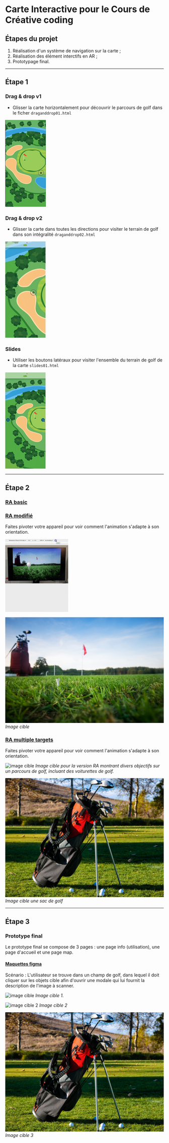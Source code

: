 # Carte Interactive pour le Cours de Créative coding

## Étapes du projet
1. Réalisation d'un système de navigation sur la carte ; 
2. Réalisation des élément interctifs en AR ; 
3. Prototypage final.

---

## Étape 1

### Drag & drop v1
- Glisser la carte horizontalement pour découvrir le parcours de golf dans le ficher `draganddrop01.html`

![gif](img/draganddrop01.gif)

### Drag & drop v2
- Glisser la carte dans toutes les directions pour visiter le terrain de golf dans son intégralité `draganddrop02.html`

![gif](img/draganddrop02.gif)


### Slides
- Utiliser les boutons latéraux pour visiter l'ensemble du terrain de golf de la carte `slides01.html`

![gif](img/slider.gif)

---

## Étape 2

### [RA basic](https://github.com/arcidiacono18/carte-interactive/blob/main/rabasic.html)

### [RA modifié](https://github.com/arcidiacono18/carte-interactive/blob/main/ramodified.html)
Faites pivoter votre appareil pour voir comment l'animation s'adapte à son orientation.

![gif](./img/modifiedPreview.gif)

![image cible](./img/golfBallFlag.jpg)
*Image cible*


### [RA multiple targets](https://github.com/arcidiacono18/carte-interactive/blob/main/ramultitarget.html)
Faites pivoter votre appareil pour voir comment l'animation s'adapte à son orientation.

![image cible](./img/golfCart.jpg)
*Image cible pour la version RA montrant divers objectifs sur un parcours de golf, incluant des voiturettes de golf.*

![image cible](./img/glofClubs.jpg)
*Image cible une sac de golf*

---

## Étape 3

### Prototype final
Le prototype final se compose de 3 pages : une page info (utilisation), une page d'accueil et une page map.

#### [Maquettes figma](https://www.figma.com/design/vhT6F9XuxhkXA8LCk0fKl5/Creative-coding?node-id=0-1&t=FK8j2qeznjUuaJOJ-1)

Scénario : L'utilisateur se trouve dans un champ de golf, dans lequel il doit cliquer sur les objets cible afin d'ouvrir une modale qui lui fournit la description de l'image à scanner.

![image cible](./img/golfCart.jpg)
*Image cible 1.*

![image cible 2](./img/golfCart.jpg)
*Image cible 2*

![image cible 3](./img/glofClubs.jpg)
*Image cible 3*